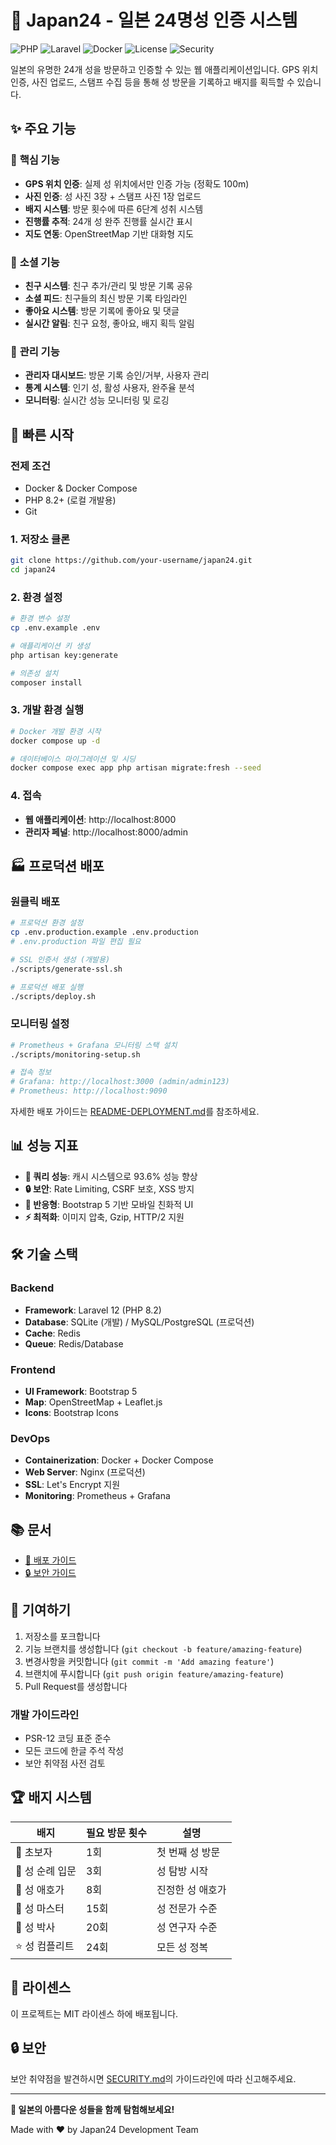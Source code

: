 # 🏯 Japan24 - 일본 24명성 인증 시스템

![PHP](https://img.shields.io/badge/PHP-8.2-777BB4?logo=php&logoColor=white)
![Laravel](https://img.shields.io/badge/Laravel-12-FF2D20?logo=laravel&logoColor=white)
![Docker](https://img.shields.io/badge/Docker-Ready-2496ED?logo=docker&logoColor=white)
![License](https://img.shields.io/badge/License-MIT-green.svg)
![Security](https://img.shields.io/badge/Security-Hardened-red.svg)

일본의 유명한 24개 성을 방문하고 인증할 수 있는 웹 애플리케이션입니다. GPS 위치 인증, 사진 업로드, 스탬프 수집 등을 통해 성 방문을 기록하고 배지를 획득할 수 있습니다.

## ✨ 주요 기능

### 🏰 **핵심 기능**
- **GPS 위치 인증**: 실제 성 위치에서만 인증 가능 (정확도 100m)
- **사진 인증**: 성 사진 3장 + 스탬프 사진 1장 업로드
- **배지 시스템**: 방문 횟수에 따른 6단계 성취 시스템
- **진행률 추적**: 24개 성 완주 진행률 실시간 표시
- **지도 연동**: OpenStreetMap 기반 대화형 지도

### 👥 **소셜 기능**
- **친구 시스템**: 친구 추가/관리 및 방문 기록 공유
- **소셜 피드**: 친구들의 최신 방문 기록 타임라인
- **좋아요 시스템**: 방문 기록에 좋아요 및 댓글
- **실시간 알림**: 친구 요청, 좋아요, 배지 획득 알림

### 🔧 **관리 기능**
- **관리자 대시보드**: 방문 기록 승인/거부, 사용자 관리
- **통계 시스템**: 인기 성, 활성 사용자, 완주율 분석
- **모니터링**: 실시간 성능 모니터링 및 로깅

## 🚀 빠른 시작

### 전제 조건
- Docker & Docker Compose
- PHP 8.2+ (로컬 개발용)
- Git

### 1. 저장소 클론
```bash
git clone https://github.com/your-username/japan24.git
cd japan24
```

### 2. 환경 설정
```bash
# 환경 변수 설정
cp .env.example .env

# 애플리케이션 키 생성
php artisan key:generate

# 의존성 설치
composer install
```

### 3. 개발 환경 실행
```bash
# Docker 개발 환경 시작
docker compose up -d

# 데이터베이스 마이그레이션 및 시딩
docker compose exec app php artisan migrate:fresh --seed
```

### 4. 접속
- **웹 애플리케이션**: http://localhost:8000
- **관리자 페널**: http://localhost:8000/admin

## 🏭 프로덕션 배포

### 원클릭 배포
```bash
# 프로덕션 환경 설정
cp .env.production.example .env.production
# .env.production 파일 편집 필요

# SSL 인증서 생성 (개발용)
./scripts/generate-ssl.sh

# 프로덕션 배포 실행
./scripts/deploy.sh
```

### 모니터링 설정
```bash
# Prometheus + Grafana 모니터링 스택 설치
./scripts/monitoring-setup.sh

# 접속 정보
# Grafana: http://localhost:3000 (admin/admin123)
# Prometheus: http://localhost:9090
```

자세한 배포 가이드는 [README-DEPLOYMENT.md](README-DEPLOYMENT.md)를 참조하세요.

## 📊 성능 지표

- **🚀 쿼리 성능**: 캐시 시스템으로 93.6% 성능 향상
- **🔒 보안**: Rate Limiting, CSRF 보호, XSS 방지
- **📱 반응형**: Bootstrap 5 기반 모바일 친화적 UI
- **⚡ 최적화**: 이미지 압축, Gzip, HTTP/2 지원

## 🛠️ 기술 스택

### Backend
- **Framework**: Laravel 12 (PHP 8.2)
- **Database**: SQLite (개발) / MySQL/PostgreSQL (프로덕션)
- **Cache**: Redis
- **Queue**: Redis/Database

### Frontend
- **UI Framework**: Bootstrap 5
- **Map**: OpenStreetMap + Leaflet.js
- **Icons**: Bootstrap Icons

### DevOps
- **Containerization**: Docker + Docker Compose
- **Web Server**: Nginx (프로덕션)
- **SSL**: Let's Encrypt 지원
- **Monitoring**: Prometheus + Grafana

## 📚 문서

- [🚀 배포 가이드](README-DEPLOYMENT.md)
- [🔒 보안 가이드](SECURITY.md)

## 🤝 기여하기

1. 저장소를 포크합니다
2. 기능 브랜치를 생성합니다 (`git checkout -b feature/amazing-feature`)
3. 변경사항을 커밋합니다 (`git commit -m 'Add amazing feature'`)
4. 브랜치에 푸시합니다 (`git push origin feature/amazing-feature`)
5. Pull Request를 생성합니다

### 개발 가이드라인
- PSR-12 코딩 표준 준수
- 모든 코드에 한글 주석 작성
- 보안 취약점 사전 검토

## 🏆 배지 시스템

| 배지 | 필요 방문 횟수 | 설명 |
|------|----------------|------|
| 🏯 초보자 | 1회 | 첫 번째 성 방문 |
| 🏰 성 순례 입문 | 3회 | 성 탐방 시작 |
| 🏯 성 애호가 | 8회 | 진정한 성 애호가 |
| 👑 성 마스터 | 15회 | 성 전문가 수준 |
| 🎌 성 박사 | 20회 | 성 연구자 수준 |
| ⭐ 성 컴플리트 | 24회 | 모든 성 정복 |

## 📄 라이센스

이 프로젝트는 MIT 라이센스 하에 배포됩니다.

## 🔒 보안

보안 취약점을 발견하시면 [SECURITY.md](SECURITY.md)의 가이드라인에 따라 신고해주세요.

---

**🏯 일본의 아름다운 성들을 함께 탐험해보세요!**

Made with ❤️ by Japan24 Development Team
